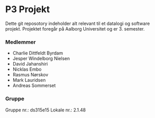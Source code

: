 # P3 Projekt #

Dette git reposotory indeholder alt relevant til et datalogi og software projekt. Projektet foregår på Aalborg Universitet og er 3. semester.

### Medlemmer ###

* Charlie Dittfeldt Byrdam
* Jesper Windelborg Nielsen
* David Jahanshiri
* Nicklas Embo
* Rasmus Nørskov
* Mark Lauridsen
* Andreas Sommerset

### Gruppe ###

Gruppe nr.: ds315e15
Lokale nr.: 2.1.48